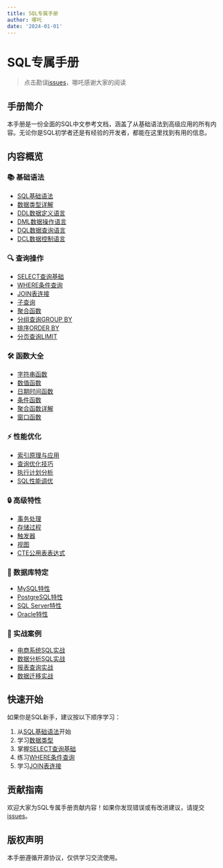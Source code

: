 ```yaml
---
title: SQL专属手册
author: 哪吒
date: '2024-01-01'
---
```


# SQL专属手册

> 点击勘误[issues](https://github.com/webVueBlog/JavaPlusDoc/issues)，哪吒感谢大家的阅读

## 手册简介

本手册是一份全面的SQL中文参考文档，涵盖了从基础语法到高级应用的所有内容。无论你是SQL初学者还是有经验的开发者，都能在这里找到有用的信息。

## 内容概览

### 📚 基础语法
- [SQL基础语法](/sql/basic/syntax)
- [数据类型详解](/sql/basic/data-types)
- [DDL数据定义语言](/sql/basic/ddl)
- [DML数据操作语言](/sql/basic/dml)
- [DQL数据查询语言](/sql/basic/dql)
- [DCL数据控制语言](/sql/basic/dcl)

### 🔍 查询操作
- [SELECT查询基础](/sql/query/select-basic)
- [WHERE条件查询](/sql/query/where)
- [JOIN表连接](/sql/query/join)
- [子查询](/sql/query/subquery)
- [聚合函数](/sql/query/aggregate)
- [分组查询GROUP BY](/sql/query/group-by)
- [排序ORDER BY](/sql/query/order-by)
- [分页查询LIMIT](/sql/query/limit)

### 🛠️ 函数大全
- [字符串函数](/sql/functions/string)
- [数值函数](/sql/functions/numeric)
- [日期时间函数](/sql/functions/datetime)
- [条件函数](/sql/functions/conditional)
- [聚合函数详解](/sql/functions/aggregate)
- [窗口函数](/sql/functions/window)

### ⚡ 性能优化
- [索引原理与应用](/sql/optimization/index)
- [查询优化技巧](/sql/optimization/query)
- [执行计划分析](/sql/optimization/explain)
- [SQL性能调优](/sql/optimization/tuning)

### 🔒 高级特性
- [事务处理](/sql/advanced/transaction)
- [存储过程](/sql/advanced/procedure)
- [触发器](/sql/advanced/trigger)
- [视图](/sql/advanced/view)
- [CTE公用表表达式](/sql/advanced/cte)

### 💾 数据库特定
- [MySQL特性](/sql/database/mysql)
- [PostgreSQL特性](/sql/database/postgresql)
- [SQL Server特性](/sql/database/sqlserver)
- [Oracle特性](/sql/database/oracle)

### 📖 实战案例
- [电商系统SQL实战](/sql/examples/ecommerce)
- [数据分析SQL实战](/sql/examples/analytics)
- [报表查询实战](/sql/examples/reports)
- [数据迁移实战](/sql/examples/migration)

## 快速开始

如果你是SQL新手，建议按以下顺序学习：

1. 从[SQL基础语法](/sql/basic/syntax)开始
2. 学习[数据类型](/sql/basic/data-types)
3. 掌握[SELECT查询基础](/sql/query/select-basic)
4. 练习[WHERE条件查询](/sql/query/where)
5. 学习[JOIN表连接](/sql/query/join)

## 贡献指南

欢迎大家为SQL专属手册贡献内容！如果你发现错误或有改进建议，请提交[issues](https://github.com/webVueBlog/JavaPlusDoc/issues)。

## 版权声明

本手册遵循开源协议，仅供学习交流使用。